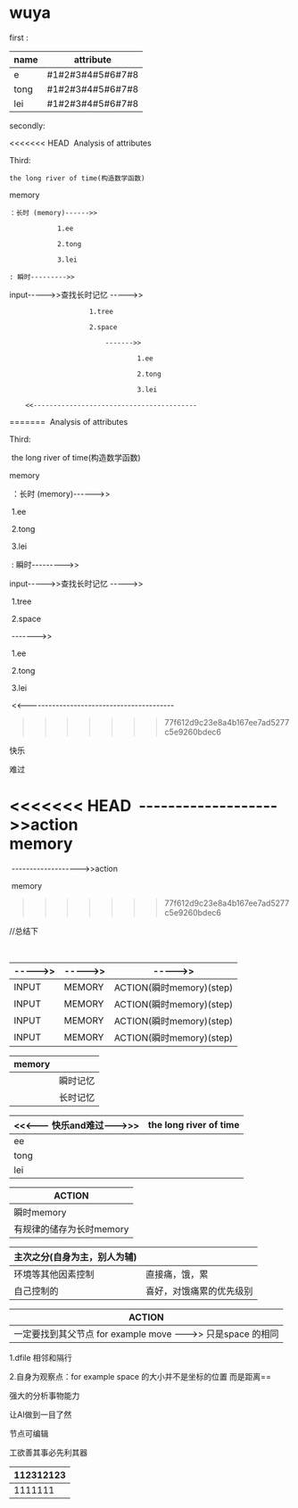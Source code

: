 # wuya

first :  

| name | attribute        |
| ---- | ---------------- |
| e    | #1#2#3#4#5#6#7#8 |
| tong | #1#2#3#4#5#6#7#8 |
| lei  | #1#2#3#4#5#6#7#8 |

secondly:

<<<<<<< HEAD
​	Analysis of attributes

Third:

	the long river of time(构造数学函数)

memory

	：长时 (memory)------>>
	
				1.ee
	
				2.tong
	
				3.lei
	
	: 瞬时--------->>

input----->>查找长时记忆 ----->>

						1.tree
	
						2.space
	
							------->> 
	
									1.ee
	
									2.tong
	
									3.lei
	
		<<-----------------------------------------
=======
​	Analysis of attributes

Third:

​	the long river of time(构造数学函数)

memory

​	：长时 (memory)------>>

​				1.ee

​				2.tong

​				3.lei

​	: 瞬时--------->>

input----->>查找长时记忆 ----->>

​						1.tree

​						2.space

​							------->> 

​									1.ee

​									2.tong

​									3.lei

​		<<-----------------------------------------
>>>>>>> 77f612d9c23e8a4b167ee7ad5277c5e9260bdec6

快乐

难过

<<<<<<< HEAD
​	------------------->>action 
​	
					memory
=======
​	------------------->>action 

​					memory
>>>>>>> 77f612d9c23e8a4b167ee7ad5277c5e9260bdec6





//总结下 

​		

| ----->> | ----->> | ----->>                  |
| ------- | ------- | ------------------------ |
| INPUT   | MEMORY  | ACTION(瞬时memory)(step) |
| INPUT   | MEMORY  | ACTION(瞬时memory)(step) |
| INPUT   | MEMORY  | ACTION(瞬时memory)(step) |
| INPUT   | MEMORY  | ACTION(瞬时memory)(step) |

| memory |          |
| ------ | -------- |
|        | 瞬时记忆 |
|        | 长时记忆 |

| <<<--- 快乐and难过--->>> | the long river of time |
| ------------------------ | ---------------------- |
| ee                       |                        |
| tong                     |                        |
| lei                      |                        |

| ACTION                   |
| ------------------------ |
| 瞬时memory               |
| 有规律的储存为长时memory |

| 主次之分(自身为主，别人为辅) |                          |
| ---------------------------- | ------------------------ |
| 环境等其他因素控制           | 直接痛，饿，累           |
| 自己控制的                   | 喜好，对饿痛累的优先级别 |

| ACTION                                                      |
| ----------------------------------------------------------- |
| 一定要找到其父节点  for example move --->> 只是space 的相同 |

1.dfile  相邻和隔行

2.自身为观察点：for example space 的大小并不是坐标的位置 而是距离==

强大的分析事物能力

让AI做到一目了然

节点可编辑

工欲善其事必先利其器

| 112312123 |
| --------- |
| 1111111   |

